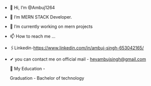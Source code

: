 - 👋 Hi, I’m @Ambuj1264
- 👀 I’m MERN STACK Developer.
- 🌱 I’m currently working on mern projects

- 📫 How to reach me ... 
- 🖇️Linkedin-https://www.linkedin.com/in/ambuj-singh-653042165/
- ✔ you can contact me on official mail - heyambujsingh@gmail.com

  🗼 My Education -
  
  Graduation - Bachelor of technology 
  

<!---
Ambuj1264/slider is a ✨ special ✨ repository because its `README.md` (this file) appears on your GitHub profile.
You can click the Preview link to take a look at your changes.
--->
